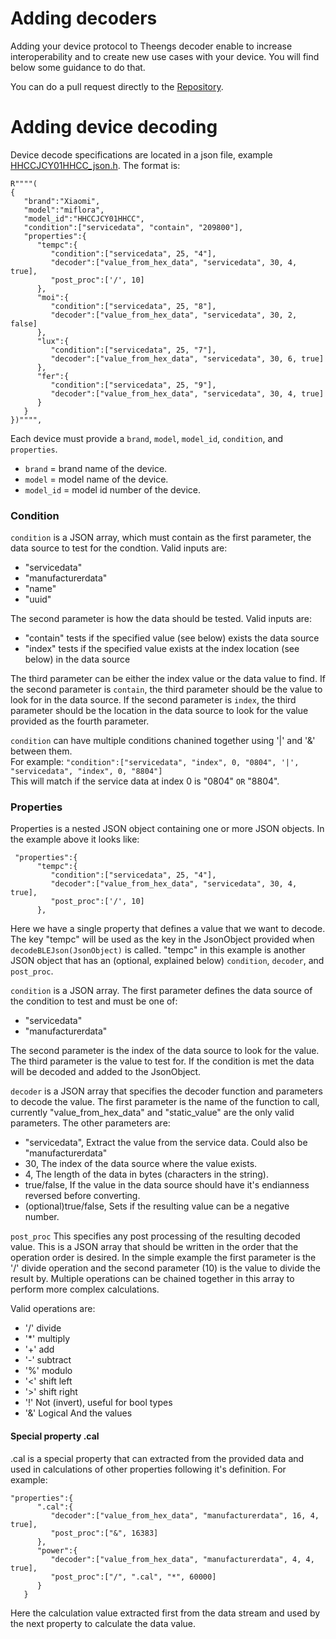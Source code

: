 # Adding decoders

Adding your device protocol to Theengs decoder enable to increase interoperability and to create new use cases with your device. You will find below some guidance to do that. 

You can do a pull request directly to the [Repository](https://github.com/theengs/decoder).

# Adding device decoding

Device decode specifications are located in a json file, example [HHCCJCY01HHCC_json.h](../../src/device_json.h). The format is:
```
R""""(
{
   "brand":"Xiaomi",
   "model":"miflora",
   "model_id":"HHCCJCY01HHCC",
   "condition":["servicedata", "contain", "209800"],
   "properties":{
      "tempc":{
         "condition":["servicedata", 25, "4"],
         "decoder":["value_from_hex_data", "servicedata", 30, 4, true],
         "post_proc":['/', 10]
      },
      "moi":{
         "condition":["servicedata", 25, "8"],
         "decoder":["value_from_hex_data", "servicedata", 30, 2, false]
      },
      "lux":{
         "condition":["servicedata", 25, "7"],
         "decoder":["value_from_hex_data", "servicedata", 30, 6, true]
      },
      "fer":{
         "condition":["servicedata", 25, "9"],
         "decoder":["value_from_hex_data", "servicedata", 30, 4, true]
      }
   }
})"""",
```

Each device must provide a `brand`, `model`, `model_id`, `condition`, and `properties`.
- `brand` = brand name of the device.
- `model` = model name of the device.
- `model_id` = model id number of the device.

### Condition
`condition` is a JSON array, which must contain as the first parameter, the data source to test for the condtion. Valid inputs are:
- "servicedata"
- "manufacturerdata"
- "name"
- "uuid"

The second parameter is how the data should be tested. Valid inputs are:
- "contain" tests if the specified value (see below) exists the data source 
- "index" tests if the specified value exists at the index location (see below) in the data source

The third parameter can be either the index value or the data value to find. If the second parameter is `contain`, the third parameter should be the value to look for in the data source. If the second parameter is `index`, the third parameter should be the location in the data source to look for the value provided as the fourth parameter.

`condition` can have multiple conditions chanined together using '|' and '&' between them.  
For example: `"condition":["servicedata", "index", 0, "0804", '|', "servicedata", "index", 0, "8804"]`  
This will match if the service data at index 0 is "0804" `OR` "8804".

### Properties
Properties is a nested JSON object containing one or more JSON objects. In the example above it looks like:
```
 "properties":{
      "tempc":{
         "condition":["servicedata", 25, "4"],
         "decoder":["value_from_hex_data", "servicedata", 30, 4, true],
         "post_proc":['/', 10]
      },
```

Here we have a single property that defines a value that we want to decode. The key "tempc" will be used as the key in the JsonObject provided when `decodeBLEJson(JsonObject)` is called. "tempc" in this example is another JSON object that has an (optional, explained below) `condition`, `decoder`, and `post_proc`.

`condition` is a JSON array. The first parameter defines the data source of the condition to test and must be one of:
- "servicedata"
- "manufacturerdata"

The second parameter is the index of the data source to look for the value. The third parameter is the value to test for.
If the condition is met the data will be decoded and added to the JsonObject.

`decoder` is a JSON array that specifies the decoder function and parameters to decode the value. The first parameter is the name of the function to call, currently "value_from_hex_data" and "static_value" are the only valid parameters. The other parameters are:
- "servicedata", Extract the value from the service data. Could also be "manufacturerdata"
- 30, The index of the data source where the value exists.
- 4, The length of the data in bytes (characters in the string).
- true/false, If the value in the data source should have it's endianness reversed before converting.
- (optional)true/false, Sets if the resulting value can be a negative number.

`post_proc` This specifies any post processing of the resulting decoded value. This is a JSON array that should be written in the order that the operation order is desired. In the simple example the first parameter is the '/' divide operation and the second parameter (10) is the value to divide the result by. Multiple operations can be chained together in this array to perform more complex calculations.  

Valid operations are:
- '/' divide
- '*' multiply
- '+' add
- '-' subtract
- '%' modulo
- '<' shift left
- '>' shift right
- '!' Not (invert), useful for bool types
- '&' Logical And the values

#### Special property .cal
.cal is a special property that can extracted from the provided data and used in calculations of other properties following it's definition. For example:
```
"properties":{
      ".cal":{
         "decoder":["value_from_hex_data", "manufacturerdata", 16, 4, true],
         "post_proc":["&", 16383]
      },
      "power":{
         "decoder":["value_from_hex_data", "manufacturerdata", 4, 4, true],
         "post_proc":["/", ".cal", "*", 60000]
      }
   }
```
Here the calculation value extracted first from the data stream and used by the next property to calculate the data value.

